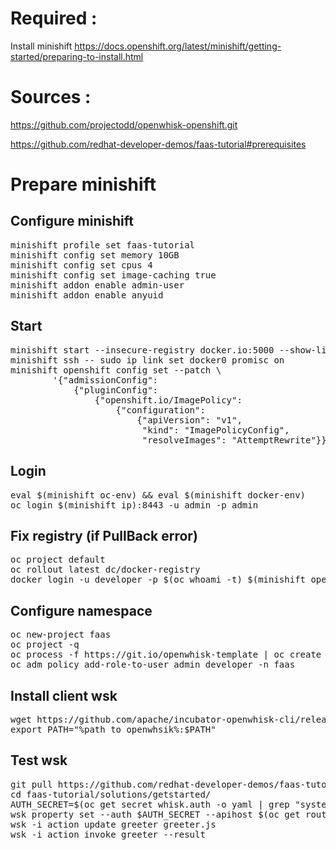# Required :
Install minishift
https://docs.openshift.org/latest/minishift/getting-started/preparing-to-install.html

# Sources :
https://github.com/projectodd/openwhisk-openshift.git

https://github.com/redhat-developer-demos/faas-tutorial#prerequisites

# Prepare minishift
## Configure minishift
<pre>
minishift profile set faas-tutorial
minishift config set memory 10GB
minishift config set cpus 4
minishift config set image-caching true
minishift addon enable admin-user
minishift addon enable anyuid
</pre>

## Start
<pre>
minishift start --insecure-registry docker.io:5000 --show-libmachine-logs
minishift ssh -- sudo ip link set docker0 promisc on
minishift openshift config set --patch \
        '{"admissionConfig":
            {"pluginConfig":
                {"openshift.io/ImagePolicy":
                    {"configuration":
                        {"apiVersion": "v1",
                         "kind": "ImagePolicyConfig",
                         "resolveImages": "AttemptRewrite"}}}}}'
</pre>

## Login
<pre>
eval $(minishift oc-env) && eval $(minishift docker-env)
oc login $(minishift ip):8443 -u admin -p admin
</pre>

## Fix registry (if PullBack error)
<pre>
oc project default
oc rollout latest dc/docker-registry
docker login -u developer -p $(oc whoami -t) $(minishift openshift registry)
</pre>

## Configure namespace
<pre>
oc new-project faas
oc project -q 
oc process -f https://git.io/openwhisk-template | oc create -f -
oc adm policy add-role-to-user admin developer -n faas
</pre>

## Install client wsk
<pre>
wget https://github.com/apache/incubator-openwhisk-cli/releases/download/latest/OpenWhisk_CLI-latest-mac-386.zip
export PATH="%path_to_openwhsik%:$PATH"
</pre>

## Test wsk
<pre>
git pull https://github.com/redhat-developer-demos/faas-tutorial
cd faas-tutorial/solutions/getstarted/
AUTH_SECRET=$(oc get secret whisk.auth -o yaml | grep "system:" | awk '{print $2}' | base64 --decode)
wsk property set --auth $AUTH_SECRET --apihost $(oc get route/openwhisk --template="{{.spec.host}}")
wsk -i action update greeter greeter.js
wsk -i action invoke greeter --result
</pre>
